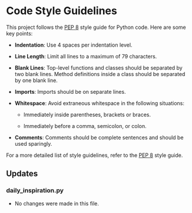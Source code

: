 # Code Style Guidelines

This project follows the [PEP 8](https://pep8.org/) style guide for Python code. Here are some key points:

- **Indentation**: Use 4 spaces per indentation level.

- **Line Length**: Limit all lines to a maximum of 79 characters.

- **Blank Lines**: Top-level functions and classes should be separated by two blank lines. Method definitions inside a class should be separated by one blank line.

- **Imports**: Imports should be on separate lines.

- **Whitespace**: Avoid extraneous whitespace in the following situations:

    - Immediately inside parentheses, brackets or braces.

    - Immediately before a comma, semicolon, or colon.

- **Comments**: Comments should be complete sentences and should be used sparingly.

For a more detailed list of style guidelines, refer to the [PEP 8](https://pep8.org/) style guide.

## Updates

### daily_inspiration.py
- No changes were made in this file.